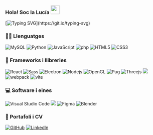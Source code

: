 ### Hola! Soc la Lucía <img src="https://media.giphy.com/media/hvRJCLFzcasrR4ia7z/giphy.gif" width="28">

[![Typing SVG](https://readme-typing-svg.demolab.com?font=Roboto+Mono&pause=1000&color=EE6DFF&center=verdadero&vCenter=verdadero&width=500&lines=Estudiant+de+desenvolupament+web.)](https://git.io/typing-svg)

### 👩‍💻 Llenguatges

<p>
<img alt="MySQL" src="https://img.shields.io/badge/mysql-4479A1.svg?style=for-the-badge&logo=mysql&logoColor=white">
<img alt="Python" src="https://img.shields.io/badge/python-3670A0?style=for-the-badge&logo=python&logoColor=ffdd54">
<img alt="JavaScript" src="https://img.shields.io/badge/javascript-%23323330.svg?style=for-the-badge&logo=javascript&logoColor=%23F7DF1E">
<img alt="php" src="https://img.shields.io/badge/php-%23777BB4.svg?style=for-the-badge&logo=php&logoColor=white">
<img alt="HTML5" src="https://img.shields.io/badge/html5-%23E34F26.svg?style=for-the-badge&logo=html5&logoColor=white">
<img alt="CSS3" src="https://img.shields.io/badge/css3-%231572B6.svg?style=for-the-badge&logo=css3&logoColor=white">
</p>

### 🧰 Frameworks i llibreries

<p>
<img alt="React" src="https://img.shields.io/badge/react-%2320232a.svg?style=for-the-badge&logo=react&logoColor=%2361DAFB"> 
<img alt="Sass" src="https://img.shields.io/badge/SASS-hotpink.svg?style=for-the-badge&logo=SASS&logoColor=white"> 
<img alt="Electron" src="https://img.shields.io/badge/Electron-191970?style=for-the-badge&logo=Electron&logoColor=white"> 
<img alt="Nodejs" src="https://img.shields.io/badge/node.js-6DA55F?style=for-the-badge&logo=node.js&logoColor=white">
<img alt="OpenGL" src="https://img.shields.io/badge/OpenGL-%23FFFFFF.svg?style=for-the-badge&logo=opengl">
<img alt="Pug" src="https://img.shields.io/badge/Pug-FFF?style=for-the-badge&logo=pug&logoColor=A86454">
<img alt="Threejs" src="https://img.shields.io/badge/threejs-black?style=for-the-badge&logo=three.js&logoColor=white">
<img alt"webgl" src="https://img.shields.io/badge/WebGL-990000?logo=webgl&logoColor=white&style=for-the-badge">
<img alt="webpack" src="https://img.shields.io/badge/webpack-%238DD6F9.svg?style=for-the-badge&logo=webpack&logoColor=black">
<img alt="vite" src="https://img.shields.io/badge/vite-%23646CFF.svg?style=for-the-badge&logo=vite&logoColor=white">


  
</p>

### 💻 Software i eines

<p>
<img alt="Visual Studio Code" src="https://img.shields.io/badge/Visual%20Studio%20Code-0078d7.svg?style=for-the-badge&logo=visual-studio-code&logoColor=white">  
<img alt"anaconda" src="https://img.shields.io/badge/Anaconda-%2344A833.svg?style=for-the-badge&logo=anaconda&logoColor=white">
<img alt="Figma" src="https://img.shields.io/badge/figma-%23F24E1E.svg?style=for-the-badge&logo=figma&logoColor=white">  
<img alt="Blender" src="https://img.shields.io/badge/blender-%23F5792A.svg?style=for-the-badge&logo=blender&logoColor=white">  


</p>

### 💼 Portafoli i CV

<p>
<a href="https://github.com/lmoyap"><img alt="GitHub" src="https://img.shields.io/badge/github-%23121011.svg?style=for-the-badge&logo=github&logoColor=white"></a>
<a href="https://www.linkedin.com/in/luc%C3%ADa-moya-70ab3a280/"><img alt="LinkedIn" src="https://img.shields.io/badge/linkedin-%230077B5.svg?style=for-the-badge&logo=linkedin&logoColor=white"></a>
</p>
